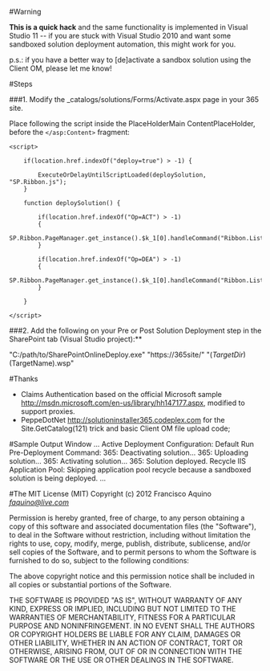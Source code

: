 
#Warning

**This is a quick hack** and the same functionality is implemented in Visual Studio 11 -- if you are stuck with Visual Studio 2010 and want some sandboxed solution deployment automation, this might work for you.

p.s.: if you have a better way to [de]activate a sandbox solution using the Client OM, please let me know!

#Steps

###1. Modify the _catalogs/solutions/Forms/Activate.aspx page in your 365 site.

Place following the script inside the PlaceHolderMain ContentPlaceHolder, before the `</asp:Content>` fragment:

    <script>

	    if(location.href.indexOf("deploy=true") > -1) {

		    ExecuteOrDelayUntilScriptLoaded(deploySolution, "SP.Ribbon.js");
	    }
	
	    function deploySolution() {

		    if(location.href.indexOf("Op=ACT") > -1)
		    {
			    SP.Ribbon.PageManager.get_instance().$k_1[0].handleCommand("Ribbon.ListForm.Display.Solution.ActivateSolution");
		    }
		
		    if(location.href.indexOf("Op=DEA") > -1)
		    {
			    SP.Ribbon.PageManager.get_instance().$k_1[0].handleCommand("Ribbon.ListForm.Display.Solution.DeactivateSolution");
		    }
	
	    }
	
    </script>

###2. Add the following on your Pre or Post Solution Deployment step in the SharePoint tab (Visual Studio project):**

"C:/path/to/SharePointOnlineDeploy.exe" "https://365site/" "$(TargetDir)$(TargetName).wsp"

#Thanks

- Claims Authentication based on the official Microsoft sample http://msdn.microsoft.com/en-us/library/hh147177.aspx, modified to support proxies.
- PeppeDotNet http://solutioninstaller365.codeplex.com for the Site.GetCatalog(121) trick and basic Client OM file upload code;

#Sample Output Window
    ...
    Active Deployment Configuration: Default
    Run Pre-Deployment Command:
    365: Deactivating solution...
    365: Uploading solution...
    365: Activating solution...
    365: Solution deployed.
    Recycle IIS Application Pool:
      Skipping application pool recycle because a sandboxed solution is being deployed.
    ...

#The MIT License (MIT)
Copyright (c) 2012 Francisco Aquino *faquino@live.com*

Permission is hereby granted, free of charge, to any person obtaining a copy of this software and associated documentation files (the "Software"), to deal in the Software without restriction, including without limitation the rights to use, copy, modify, merge, publish, distribute, sublicense, and/or sell copies of the Software, and to permit persons to whom the Software is furnished to do so, subject to the following conditions:

The above copyright notice and this permission notice shall be included in all copies or substantial portions of the Software.

THE SOFTWARE IS PROVIDED "AS IS", WITHOUT WARRANTY OF ANY KIND, EXPRESS OR IMPLIED, INCLUDING BUT NOT LIMITED TO THE WARRANTIES OF MERCHANTABILITY, FITNESS FOR A PARTICULAR PURPOSE AND NONINFRINGEMENT. IN NO EVENT SHALL THE AUTHORS OR COPYRIGHT HOLDERS BE LIABLE FOR ANY CLAIM, DAMAGES OR OTHER LIABILITY, WHETHER IN AN ACTION OF CONTRACT, TORT OR OTHERWISE, ARISING FROM, OUT OF OR IN CONNECTION WITH THE SOFTWARE OR THE USE OR OTHER DEALINGS IN THE SOFTWARE.
